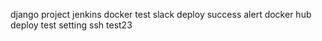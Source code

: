 django project jenkins docker test
slack deploy success alert
docker hub deploy test setting
ssh test23
